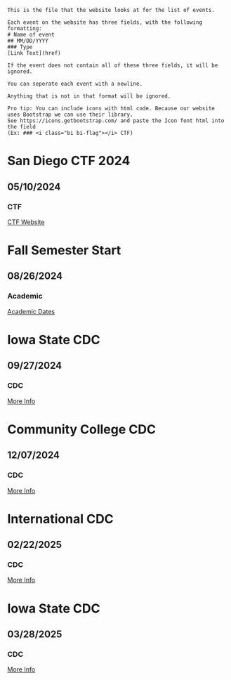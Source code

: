 ```
This is the file that the website looks at for the list of events.

Each event on the website has three fields, with the following formatting:
# Name of event
## MM/DD/YYYY
### Type
[Link Text](href)

If the event does not contain all of these three fields, it will be ignored.

You can seperate each event with a newline.

Anything that is not in that format will be ignored.

Pro tip: You can include icons with html code. Because our website uses Bootstrap we can use their library.
See https://icons.getbootstrap.com/ and paste the Icon font html into the field
(Ex: ### <i class="bi bi-flag"></i> CTF)
```

# San Diego CTF 2024
## 05/10/2024
### <i class="bi bi-flag"></i> CTF
[CTF Website](https://sdc.tf/)

# Fall Semester Start
## 08/26/2024
### <i class="bi bi-mortarboard"></i> Academic
[Academic Dates](https://www.registrar.iastate.edu/calendar/future)

# Iowa State CDC
## 09/27/2024
### <i class="bi bi-crosshair"></i> CDC
[More Info](https://cdc.iseage.org/about/)

# Community College CDC
## 12/07/2024
### <i class="bi bi-crosshair"></i> CDC
[More Info](https://cdc.iseage.org/about/)

# International CDC
## 02/22/2025
### <i class="bi bi-crosshair"></i> CDC
[More Info](https://cdc.iseage.org/about/)

# Iowa State CDC
## 03/28/2025
### <i class="bi bi-crosshair"></i> CDC
[More Info](https://cdc.iseage.org/about/)